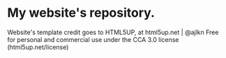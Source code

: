 # My website's repository.

Website's template credit goes to HTML5UP, at html5up.net | @ajlkn
Free for personal and commercial use under the CCA 3.0 license (html5up.net/license)
